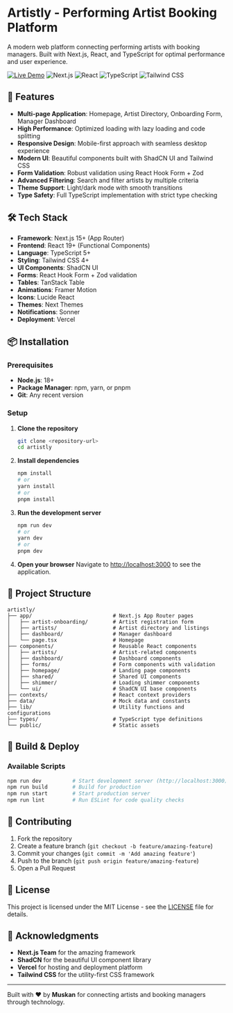 # Artistly - Performing Artist Booking Platform

A modern web platform connecting performing artists with booking managers. Built with Next.js, React, and TypeScript for optimal performance and user experience.

[![Live Demo](https://img.shields.io/badge/Live_Demo-Vercel-black?style=flat-square&logo=vercel&logoColor=white)](https://artistly-sigma-seven.vercel.app/)
![Next.js](https://img.shields.io/badge/Next.js-15.3+-black?style=flat-square&logo=next.js)
![React](https://img.shields.io/badge/React-19.0+-blue?style=flat-square&logo=react)
![TypeScript](https://img.shields.io/badge/TypeScript-5.0+-blue?style=flat-square&logo=typescript)
![Tailwind CSS](https://img.shields.io/badge/Tailwind_CSS-4.0+-38B2AC?style=flat-square&logo=tailwind-css)

## 🚀 Features

- **Multi-page Application**: Homepage, Artist Directory, Onboarding Form, Manager Dashboard
- **High Performance**: Optimized loading with lazy loading and code splitting
- **Responsive Design**: Mobile-first approach with seamless desktop experience
- **Modern UI**: Beautiful components built with ShadCN UI and Tailwind CSS
- **Form Validation**: Robust validation using React Hook Form + Zod
- **Advanced Filtering**: Search and filter artists by multiple criteria
- **Theme Support**: Light/dark mode with smooth transitions
- **Type Safety**: Full TypeScript implementation with strict type checking

## 🛠️ Tech Stack

- **Framework**: Next.js 15+ (App Router)
- **Frontend**: React 19+ (Functional Components)
- **Language**: TypeScript 5+
- **Styling**: Tailwind CSS 4+
- **UI Components**: ShadCN UI
- **Forms**: React Hook Form + Zod validation
- **Tables**: TanStack Table
- **Animations**: Framer Motion
- **Icons**: Lucide React
- **Themes**: Next Themes
- **Notifications**: Sonner
- **Deployment**: Vercel

## 📦 Installation

### Prerequisites

- **Node.js**: 18+
- **Package Manager**: npm, yarn, or pnpm
- **Git**: Any recent version

### Setup

1. **Clone the repository**

   ```bash
   git clone <repository-url>
   cd artistly
   ```

2. **Install dependencies**

   ```bash
   npm install
   # or
   yarn install
   # or
   pnpm install
   ```

3. **Run the development server**

   ```bash
   npm run dev
   # or
   yarn dev
   # or
   pnpm dev
   ```

4. **Open your browser**
   Navigate to [http://localhost:3000](http://localhost:3000) to see the application.

## 📁 Project Structure

```
artistly/
├── app/                          # Next.js App Router pages
│   ├── artist-onboarding/        # Artist registration form
│   ├── artists/                  # Artist directory and listings
│   ├── dashboard/                # Manager dashboard
│   └── page.tsx                  # Homepage
├── components/                   # Reusable React components
│   ├── artists/                  # Artist-related components
│   ├── dashboard/                # Dashboard components
│   ├── forms/                    # Form components with validation
│   ├── homepage/                 # Landing page components
│   ├── shared/                   # Shared UI components
│   ├── shimmer/                  # Loading shimmer components
│   └── ui/                       # ShadCN UI base components
├── contexts/                     # React context providers
├── data/                         # Mock data and constants
├── lib/                          # Utility functions and configurations
├── types/                        # TypeScript type definitions
└── public/                       # Static assets
```

## 🚀 Build & Deploy

### Available Scripts

```bash
npm run dev          # Start development server (http://localhost:3000)
npm run build        # Build for production
npm run start        # Start production server
npm run lint         # Run ESLint for code quality checks
```

## 🤝 Contributing

1. Fork the repository
2. Create a feature branch (`git checkout -b feature/amazing-feature`)
3. Commit your changes (`git commit -m 'Add amazing feature'`)
4. Push to the branch (`git push origin feature/amazing-feature`)
5. Open a Pull Request

## 📄 License

This project is licensed under the MIT License - see the [LICENSE](LICENSE) file for details.

## 🙏 Acknowledgments

- **Next.js Team** for the amazing framework
- **ShadCN** for the beautiful UI component library
- **Vercel** for hosting and deployment platform
- **Tailwind CSS** for the utility-first CSS framework

---

Built with ❤️ by **Muskan** for connecting artists and booking managers through technology.

